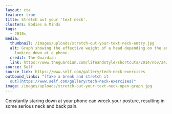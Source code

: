 ```yaml
---
layout: cta
feature: true
title: Stretch out your 'text neck'.
clusters: Bodies & Minds
tags:
  - 2010s
media:
  thumbnail: /images/uploads/stretch-out-your-text-neck-entry.jpg
  alt: Graph showing the effective weight of a head depending on the angle of tilt
    looking down at a phone.
  credit: The Guardian
  link: https://www.theguardian.com/lifeandstyle/shortcuts/2014/nov/24/text-neck-how-smartphones-damaging-our-spines
source: Self
source_link: https://www.self.com/gallery/tech-neck-exercises
outbound_links: "[Take a break and stretch it
  out](https://www.self.com/gallery/tech-neck-exercises)"
image: /images/uploads/stretch-out-your-text-neck-open-graph.jpg
---
```

Constantly staring down at your phone can wreck your posture, resulting in some serious neck and back pain.